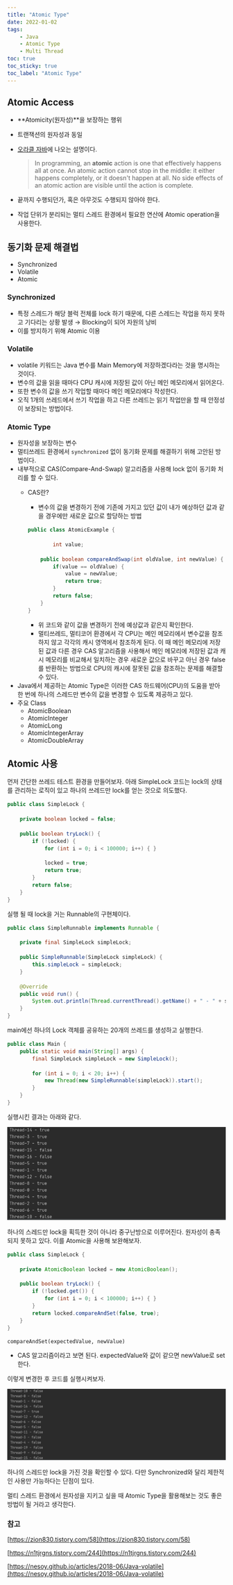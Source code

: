 ```yaml
---
title: "Atomic Type"
date: 2022-01-02
tags:
    - Java
    - Atomic Type
    - Multi Thread
toc: true
toc_sticky: true
toc_label: "Atomic Type"
---
```


## **Atomic Access**

- **Atomicity(원자성)**을 보장하는 행위
- 트랜잭션의 원자성과 동일
- [오라클 자바](https://docs.oracle.com/javase/tutorial/essential/concurrency/atomic.html)에 나오는 설명이다.
    
    > In programming, an **atomic** action is one that effectively happens all at once.
    An atomic action cannot stop in the middle: it either happens completely, or it doesn't happen at all. No side effects of an atomic action are visible until the action is complete.
    
- 끝까지 수행되던가, 혹은 아무것도 수행되지 않아야 한다.
- 작업 단위가 분리되는 멀티 스레드 환경에서 필요한 연산에 Atomic operation을 사용한다.

## 동기화 문제 해결법

- Synchronized
- Volatile
- Atomic

### Synchronized

- 특정 스레드가 해당 블럭 전체를 lock 하기 때문에, 다른 스레드는 작업을 하지 못하고 기다리는 상황 발생 → Blocking이 되어 자원의 낭비
- 이를 방지하기 위해 Atomic 이용

### Volatile

- volatile 키워드는 Java 변수를 Main Memory에 저장하겠다라는 것을 명시하는 것이다.
- 변수의 값을 읽을 때마다 CPU 캐시에 저장된 값이 아닌 메인 메모리에서 읽어온다.
- 또한 변수의 값을 쓰기 작업할 때마다 메인 메모리에다 작성한다.
- 오직 1개의 쓰레드에서 쓰기 작업을 하고 다른 쓰레드는 읽기 작업만을 할 때 안정성이 보장되는 방법이다.

### **Atomic Type**

- 원자성을 보장하는 변수
- 멀티쓰레드 환경에서 `synchronized` 없이  동기화 문제를 해결하기 위해 고안된 방법이다.
- 내부적으로 CAS(Compare-And-Swap) 알고리즘을 사용해 lock 없이 동기화 처리를 할 수 있다.
    - CAS란?
        - 변수의 값을 변경하기 전에 기존에 가지고 있던 값이 내가 예상하던 값과 같을 경우에만 새로운 값으로 할당하는 방법
        
        ```java
        public class AtomicExample {
            
        		int value;
            
            public boolean compareAndSwap(int oldValue, int newValue) {
                if(value == oldValue) {
                    value = newValue;
                    return true;
                }
                return false;
            }
        }
        ```
        
        - 위 코드와 같이 값을 변경하기 전에 예상값과 같은지 확인한다.
        - 멀티쓰레드, 멀티코어 환경에서 각 CPU는 메인 메모리에서 변수값을 참조하지 않고 각각의 캐시 영역에서 참조하게 된다. 이 때 메인 메모리에 저장된 값과 다른 경우 CAS 알고리즘을 사용해서 메인 메모리에 저장된 값과 캐시 메모리를 비교해서 일치하는 경우 새로운 값으로 바꾸고 아닌 경우 false를 반환하는 방법으로 CPU의 캐시에 잘못된 값을 참조하는 문제를 해결할 수 있다.
- Java에서 제공하는 Atomic Type은 이러한 CAS 하드웨어(CPU)의 도움을 받아 한 번에 하나의 스레드만 변수의 값을 변경할 수 있도록 제공하고 있다.
- 주요 Class
    - AtomicBoolean
    - AtomicInteger
    - AtomicLong
    - AtomicIntegerArray
    - AtomicDoubleArray

## **Atomic 사용**

먼저 간단한 쓰레드 테스트 환경을 만들어보자. 아래 SimpleLock 코드는 lock의 상태를 관리하는 로직이 있고 하나의 쓰레드만 lock를 얻는 것으로 의도했다.

```java
public class SimpleLock {

    private boolean locked = false;

    public boolean tryLock() {
        if (!locked) {
            for (int i = 0; i < 100000; i++) { }

            locked = true;
            return true;
        }
        return false;
    }
}
```

실행 될 때 lock을 거는 Runnable의 구현체이다.

```java
public class SimpleRunnable implements Runnable {

    private final SimpleLock simpleLock;

    public SimpleRunnable(SimpleLock simpleLock) {
        this.simpleLock = simpleLock;
    }

    @Override
    public void run() {
        System.out.println(Thread.currentThread().getName() + " - " + simpleLock.tryLock());
    }
}
```

main에선 하나의 Lock 객체를 공유하는 20개의 쓰레드를 생성하고 실행한다.

```java
public class Main {
    public static void main(String[] args) {
        final SimpleLock simpleLock = new SimpleLock(); 

        for (int i = 0; i < 20; i++) {
            new Thread(new SimpleRunnable(simpleLock)).start();
        }
    }
}
```

실행시킨 결과는 아래와 같다.

![Untitled](/assets/image/atomictype/AtomicType1.png)

하나의 스레드만 lock을 획득한 것이 아니라 중구난방으로 이루어진다. 원자성이 충족되지 못하고 있다. 이를 Atomic을 사용해 보완해보자.

```java
public class SimpleLock {

    private AtomicBoolean locked = new AtomicBoolean();

    public boolean tryLock() {
        if (!locked.get()) {
            for (int i = 0; i < 100000; i++) { }
        }
        return locked.compareAndSet(false, true);
    }
}
```

`compareAndSet(expectedValue, newValue)` 

- CAS 알고리즘이라고 보면 된다. expectedValue와 값이 같으면 newValue로 set한다.

이렇게 변경한 후 코드를 실행시켜보자.

![Untitled](/assets/image/atomictype/AtomicType2.png)

하나의 스레드만 lock을 가진 것을 확인할 수 있다. 다만 Synchronized와 달리 제한적인 사용만 가능하다는 단점이 있다.

멀티 스레드 환경에서 원자성을 지키고 싶을 때 Atomic Type을 활용해보는 것도 좋은 방법이 될 거라고 생각한다.

### 참고

[https://zion830.tistory.com/58](https://zion830.tistory.com/58)

[https://n1tjrgns.tistory.com/244](https://n1tjrgns.tistory.com/244)

[https://nesoy.github.io/articles/2018-06/Java-volatile](https://nesoy.github.io/articles/2018-06/Java-volatile)